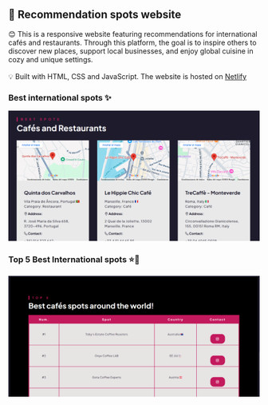 ## 📍 Recommendation spots website

<p>
  😊 This is a responsive website featuring recommendations for international cafés and restaurants. Through this platform, the goal is to inspire others to discover new places, support local businesses, and enjoy global cuisine in cozy and unique settings. </br></br>
  💡 Built with HTML, CSS and JavaScript. The website is hosted on <a href="https://travelers-spots.netlify.app/">Netlify</a>
</p>

### Best international spots ✨

<img src="images/recomendationcafes.png" alt="Recomendation cafes" width="800">

### Top 5 Best International spots ⭐🤩

<img src="images/top5-best-spots.png" alt="Top 5" width="800">
